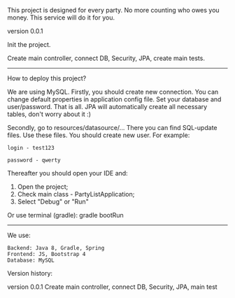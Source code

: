 This project is designed for every party. No more counting who owes you money. This service will do it for you.

version 0.0.1

Init the project.

Create main controller, connect DB, Security, JPA, create main tests.

___________________________
How to deploy this project?

We are using MySQL. Firstly, you should create new connection.
You can change default properties in application config file.
Set your database and user/password.
That is all.
JPA will automatically create all necessary tables, don't worry about it :)

Secondly, go to resources/datasource/... 
There you can find SQL-update files. Use these files.
You should create new user. For example:

    login - test123
    
    password - qwerty

Thereafter you should open your IDE and:

1. Open the project;
2. Check main class - PartyListApplication;
3. Select "Debug" or "Run"

Or use terminal (gradle):
        gradle bootRun

____________________________

We use:

    Backend: Java 8, Gradle, Spring
    Frontend: JS, Bootstrap 4
    Database: MySQL


Version history:

version 0.0.1
Create main controller, connect DB, Security, JPA, main test
